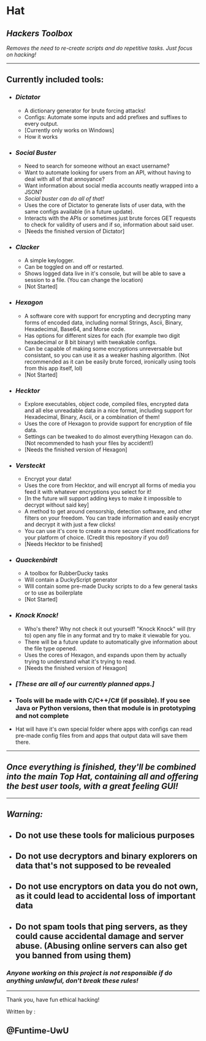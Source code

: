 # **Hat**

## _Hackers Toolbox_

_Removes the need to re-create scripts and do repetitive tasks. Just focus on hacking!_

________

## **Currently included tools:**

* ### _**Dictator**_

  * A dictionary generator for brute forcing attacks!
  * Configs: Automate some inputs and add prefixes and suffixes to every output.
  * [Currently only works on Windows]
  * How it works

* ### _**Social Buster**_

  * Need to search for someone without an exact username?
  * Want to automate looking for users from an API, without having to deal with all of that annoyance?
  * Want information about social media accounts neatly wrapped into a JSON?
  * _Social buster can do all of that!_
  * Uses the core of Dictator to generate lists of user data, with the same configs available (in a future update).
  * Interacts with the APIs or sometimes just brute forces GET requests to check for validity of users and if so, information about said user.
  * [Needs the finished version of Dictator]

* ### _**Clacker**_

  * A simple keylogger.
  * Can be toggled on and off or restarted.
  * Shows logged data live in it's console, but will be able to save a session to a file. (You can change the location)
  * [Not Started]

* ### _**Hexagon**_

  * A software core with support for encrypting and decrypting many forms of encoded data, including normal Strings, Ascii, Binary, Hexadecimal, Base64, and Morse code.
  * Has options for different sizes for each (for example two digit hexadecimal or 8 bit binary) with tweakable configs.
  * Can be capable of making some encryptions unreversable but consistant, so you can use it as a weaker hashing algorithm. (Not recommended as it can be easily brute forced, ironically using tools from this app itself, lol)
  * [Not Started]

* ### _**Hecktor**_

  * Explore executables, object code, compiled files, encrypted data and all else unreadable data in a nice format, including support for Hexadecimal, Binary, Ascii, or a combination of them!
  * Uses the core of Hexagon to provide support for encryption of file data.
  * Settings can be tweaked to do almost everything Hexagon can do. (Not recommended to hash your files by accident!)
  * [Needs the finished version of Hexagon]

* ### _**Versteckt**_

  * Encrypt your data!
  * Uses the core from Hecktor, and will encrypt all forms of media you feed it with whatever encryptions you select for it!
  * [In the future will support adding keys to make it impossible to decrypt without said key]
  * A method to get around censorship, detection software, and other filters on your freedom. You can trade information and easily encrypt and decrypt it with just a few clicks!
  * You can use it's core to create a more secure client modifications for your platform of choice. (Credit this repository if you do!)
  * [Needs Hecktor to be finished]

* ### _**Quackenbirdt**_

  * A toolbox for RubberDucky tasks
  * Will contain a DuckyScript generator
  * WIll contain some pre-made Ducky scripts to do a few general tasks or to use as boilerplate
  * [Not Started]

* ### _**Knock Knock!**_

  * Who's there? Why not check it out yourself! "Knock Knock" will (try to) open any file in any format and try to make it viewable for you.
  * There will be a future update to automatically give information about the file type opened.
  * Uses the cores of Hexagon, and expands upon them by actually trying to understand what it's trying to read.
  * [Needs the finished version of Hexagon]

* ### _[These are all of our currently planned apps.]_

* ### Tools will be made with C/C++/C# (if possible). If you see Java or Python versions, then that module is in prototyping and not complete

* Hat will have it's own special folder where apps with configs can read pre-made config files from and apps that output data will save them there.

________

## _Once everything is finished, they'll be combined into the main Top Hat, containing all and offering the best user tools, with a great feeling GUI!_

________

## _**Warning:**_

* ## Do not use these tools for malicious purposes

* ## Do not use decryptors and binary explorers on data that's not supposed to be revealed

* ## Do not use encryptors on data you do not own, as it could lead to accidental loss of important data

* ## Do not spam tools that ping servers, as they could cause accidental damage and server abuse. (Abusing online servers can also get you banned from using them)

### _**Anyone working on this project is not responsible if do anything unlawful, don't break these rules!**_

________

Thank you, have fun ethical hacking!

Written by :

## @Funtime-UwU
